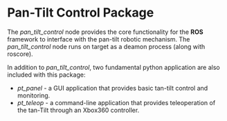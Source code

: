 Pan-Tilt Control Package
=============

The *pan_tilt_control* node provides the core functionality for the **ROS**
framework to interface with the pan-tilt robotic mechanism. The
*pan_tilt_control* node runs on target as a deamon process
(along with roscore).

In addition to *pan_tilt_control*, two fundamental python application are also
included with this package:
* *pt_panel* - a GUI application that provides basic tan-tilt control and
monitoring.
* *pt_teleop* - a command-line application that provides teleoperation of the
tan-Tilt through an Xbox360 controller.
